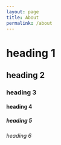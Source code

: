 ```yaml
---
layout: page
title: About
permalink: /about
---
```


# heading 1
## heading 2
### heading 3
#### heading 4
##### heading 5
###### heading 6